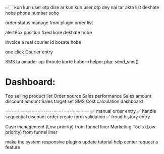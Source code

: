 👉🏻 kun kun user otp dise ar kun kun user otp dey nai tar akta list dekhate hobe phone number soho

order status manage from plugin order list

alertBox position fixed kore dekhate hobe

Invoice a real courier id bosate hobe

one click Courier entry

SMS ta amader api throute korte hobe:->helper.php: send_sms()


Dashboard:
=========================
Top selling product list
Order source
Sales performance
Sales amount 
discount amount
Sales target set
SMS Cost calculation dashboard

=============================
✅ manual order entry
✅ handle sequential discount
order create form validation
✅ froud history entry

Cash management (Low priority) from funnel liner
Marketing Tools (Low priority) from funnel liner



make the system responsive
plugins update
tutorial
help center
request a feature